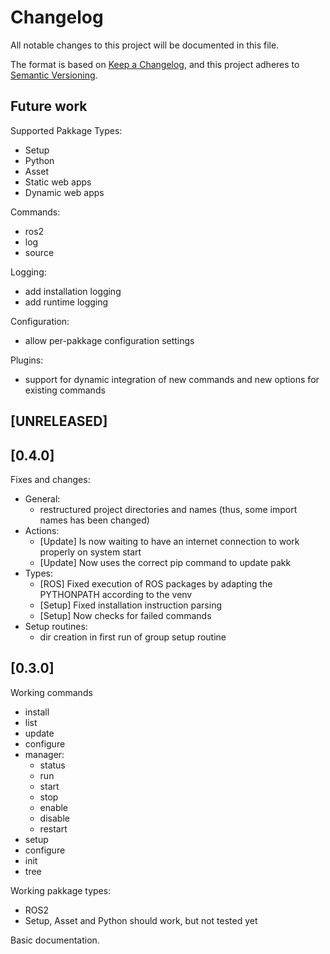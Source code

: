 # Changelog

All notable changes to this project will be documented in this file.

The format is based on [Keep a Changelog](https://keepachangelog.com/en/1.1.0/),
and this project adheres to [Semantic Versioning](https://semver.org/spec/v2.0.0.html).

## Future work

Supported Pakkage Types:
- Setup
- Python
- Asset
- Static web apps
- Dynamic web apps

Commands:
- ros2
- log
- source

Logging:
- add installation logging
- add runtime logging

Configuration:
- allow per-pakkage configuration settings


Plugins:
- support for dynamic integration of new commands and new options for existing commands

## [UNRELEASED]

## [0.4.0]

Fixes and changes:
- General:
  - restructured project directories and names (thus, some import names has been changed)
- Actions:
  - [Update] Is now waiting to have an internet connection to work properly on system start
  - [Update] Now uses the correct pip command to update pakk
- Types:
  - [ROS] Fixed execution of ROS packages by adapting the PYTHONPATH according to the venv
  - [Setup] Fixed installation instruction parsing
  - [Setup] Now checks for failed commands
- Setup routines: 
  - dir creation in first run of group setup routine


## [0.3.0]

Working commands
- install
- list
- update
- configure
- manager:
  - status
  - run
  - start
  - stop
  - enable
  - disable
  - restart
- setup
- configure
- init
- tree

Working pakkage types:
- ROS2
- Setup, Asset and Python should work, but not tested yet

Basic documentation.
